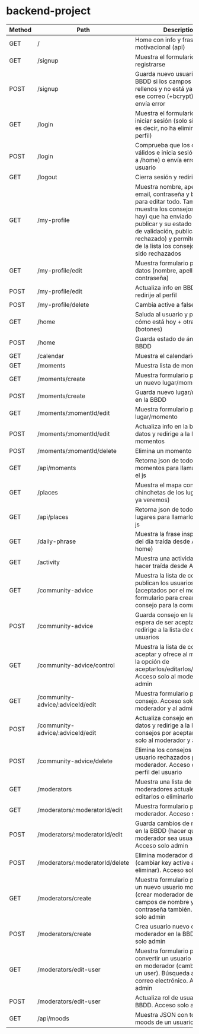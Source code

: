 # backend-project


| Method | Path | Description |
| ------------- | ------------- | ------------- |
| GET   | / | Home con info y frase motivacional (api) |
| GET   | /signup	| Muestra el formulario para registrarse |
| POST  | /signup	| Guarda nuevo usuario en la BBDD si los campos están rellenos y no está ya registrado ese correo (+bcrypt), si no envía error	|
| GET   | /login	| Muestra el formulario para iniciar sesión (solo si is active, es decir, no ha eliminado su perfil)	|
| POST  | /login	| Comprueba que los datos son válidos e inicia sesión (redirige a /home) o envía error al usuario	|
| GET   | /logout	| Cierra sesión y redirige a home	|
| GET   | /my-profile	| Muestra nombre, apellidos, email, contraseña y botones para editar todo. También muestra los consejos (si los hay) que ha enviado para publicar y su estado (pendiente de validación, publicado, rechazado) y permite eliminar de la lista los consejos que han sido rechazados	|
| GET   | /my-profile/edit	| Muestra formulario para editar datos (nombre, apellidos, email, contraseña)	|
| POST	| /my-profile/edit	| Actualiza info en BBDD y redirije al perfil	|
| POST	| /my-profile/delete	| Cambia active a false	|
| GET	| /home	| Saluda al usuario y pregunta cómo está hoy + otras opciones (botones)	|
| POST	| /home	| Guarda estado de ánimo en la BBDD	|
| GET	| /calendar	| Muestra el calendario |
| GET	| /moments	| Muestra lista de momentos	|
| GET	| /moments/create	| Muestra formulario para crear un nuevo lugar/momento	|
| POST	| /moments/create	| Guarda nuevo lugar/momento en la BBDD	|
| GET	| /moments/:momentId/edit	| Muestra formulario para editar lugar/momento	|
| POST	| /moments/:momentId/edit	| Actualiza info en la base de datos y redirige a la lista de momentos	|
| POST	| /moments/:momentId/delete	| Elimina un momento de la BBDD	|
| GET	| /api/moments	| Retorna json de todos los momentos para llamarlo desde el js	|
| GET	| /places	| Muestra el mapa con las chinchetas de los lugares (lista ya veremos) |
| GET	| /api/places	| Retorna json de todos los lugares para llamarlo desde el js	|
| GET	| /daily-phrase	| Muestra la frase inspiracional del día traída desde API (la de la home)	|
| GET	| /activity	| Muestra una actividad para hacer traída desde API	|
| GET	| /community-advice	| Muestra la lista de consejos que publican los usuarios (aceptados por el moderador) y formulario para crear un nuevo consejo para la comunidad |
| POST	| /community-advice	| Guarda consejo en la BBDD a la espera de ser aceptados y redirige a la lista de consejos de usuarios	|
| GET	| /community-advice/control	| Muestra la lista de consejos por aceptar y ofrece al moderador la opción de aceptarlos/editarlos/eliminarlos. Acceso solo al moderador y al admin |
| GET	| /community-advice/:adviceId/edit	| Muestra formulario para editar consejo. Acceso solo al moderador y al admin |
| POST	| /community-advice/:adviceId/edit	| Actualiza consejo en la base de datos y redirige a la lista de consejos por aceptar. Acceso solo al moderador y al admin |
| POST 	| /community-advice/delete	| Elimina los consejos de un usuario rechazados por el moderador. Acceso desde el perfil del usuario |
| GET	| /moderators	| Muestra una lista de los moderadores actuales (puede editarlos o eliminarlos)	| Acceso admin y moderadores, pero solo ve las opciones de editar y eliminar el admin |
| GET	| /moderators/:moderatorId/edit	| Muestra formulario para editar moderador. Acceso solo admin	|
| POST	| /moderators/:moderatorId/edit	| Guarda cambios de moderador en la BBDD (hacer que el moderador sea usuario normal). Acceso solo admin	|
| POST	| /moderators/:moderatorId/delete	| Elimina moderador de BBDD (cambiar key active a false, no eliminar). Acceso solo admin	|
| GET	| /moderators/create	| Muestra formulario para crear un nuevo usuario moderador (crear moderador de cero). Con campos de nombre y contraseña también. Acceso solo admin	|
| POST	| /moderators/create	| Crea usuario nuevo con rol de moderador en la BBDD. Acceso solo admin	|
| GET	| /moderators/edit-user	| Muestra formulario para convertir un usuario existente en moderador (cambiar el rol a un user). Búsqueda a través del correo electrónico. Acceso solo admin	|
| POST	| /moderators/edit-user	| Actualiza rol de usuario en la BBDD. Acceso solo admin	|
| GET	| /api/moods	| Muestra JSON con todos los moods de un usuario |
